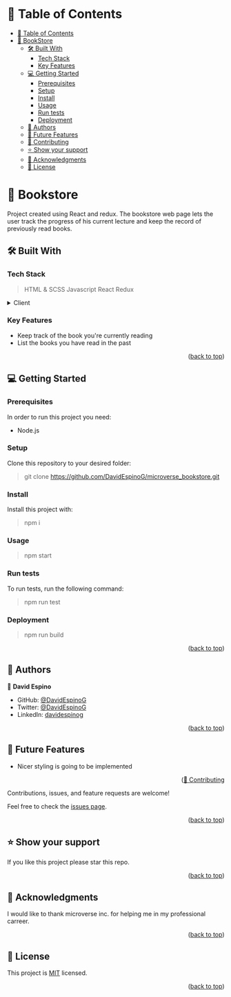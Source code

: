 <a id="readme-top"></a>

# 📗 Table of Contents

- [📗 Table of Contents](#-table-of-contents)
- [📖 BookStore ](#about-project)
  - [🛠 Built With ](#-built-with-)
    - [Tech Stack ](#tech-stack-)
    - [Key Features ](#key-features-)
  - [💻 Getting Started ](#-getting-started-)
    - [Prerequisites](#prerequisites)
    - [Setup](#setup)
    - [Install](#install)
    - [Usage](#usage)
    - [Run tests](#run-tests)
    - [Deployment](#deployment)
  - [👥 Authors ](#-authors-)
  - [🔭 Future Features ](#-future-features-)
  - [🤝 Contributing ](#-contributing-)
  - [⭐️ Show your support ](#️-show-your-support-)
  - [🙏 Acknowledgments ](#-acknowledgments-)
  - [📝 License ](#-license-)

<!-- PROJECT DESCRIPTION -->

# 📖 Bookstore <a id="about-project"></a>

Project created using React and redux. The bookstore web page lets the user track the progress of his current lecture and keep the record of previously read books. 

## 🛠 Built With <a id="built-with"></a>

### Tech Stack <a id="tech-stack"></a>

> HTML & SCSS
> Javascript
> React
> Redux

<details>
  <summary>Client</summary>
  <ul>
    <li><a href="#">HTML, CSS, React & Redux</a></li>
  </ul>
</details>

<!-- Features -->

### Key Features <a id="key-features"></a>

- Keep track of the book you're currently reading
- List the books you have read in the past

<p align="right">(<a href="#readme-top">back to top</a>)</p>

<!-- GETTING STARTED -->

## 💻 Getting Started <a id="getting-started"></a>


### Prerequisites

In order to run this project you need:

- Node.js

### Setup

Clone this repository to your desired folder:

> git clone https://github.com/DavidEspinoG/microverse_bookstore.git 


### Install

Install this project with:

> npm  i

### Usage

> npm start


### Run tests

To run tests, run the following command:

> npm run test

### Deployment

> npm run build

<p align="right">(<a href="#readme-top">back to top</a>)</p>

<!-- AUTHORS -->

## 👥 Authors <a id="authors"></a>


👤 **David Espino**

- GitHub: [@DavidEspinoG](https://github.com/DavidEspinoG)
- Twitter: [@DavidEspinoG](https://twitter.com/DavidEspinoG)
- LinkedIn: [davidespinog](https://linkedin.com/in/davidespinog)

<p align="right">(<a href="#readme-top">back to top</a>)</p>

<!-- FUTURE FEATURES -->

## 🔭 Future Features <a id="future-features"></a>

- Nicer styling is going to be implemented

<p align="right">(<a href="#readme-top>back to top</a>)</p>

<!-- CONTRIBUTING -->

## 🤝 Contributing <a id="contributing"></a>

Contributions, issues, and feature requests are welcome!

Feel free to check the [issues page](https://github.com/DavidEspinoG/microverse_bookstore.git).

<p align="right">(<a href="#readme-top">back to top</a>)</p>

<!-- SUPPORT -->

## ⭐️ Show your support <a id="support"></a>

If you like this project please star this repo.

<p align="right">(<a href="#readme-top">back to top</a>)</p>

<!-- ACKNOWLEDGEMENTS -->

## 🙏 Acknowledgments <a id="acknowledgements"></a>

I would like to thank microverse inc. for helping me in my professional carreer. 

<p align="right">(<a href="#readme-top">back to top</a>)</p>

<!-- LICENSE -->

## 📝 License <a id="license"></a>

This project is [MIT](./MIT.md) licensed.

<p align="right">(<a href="#readme-top">back to top</a>)</p>